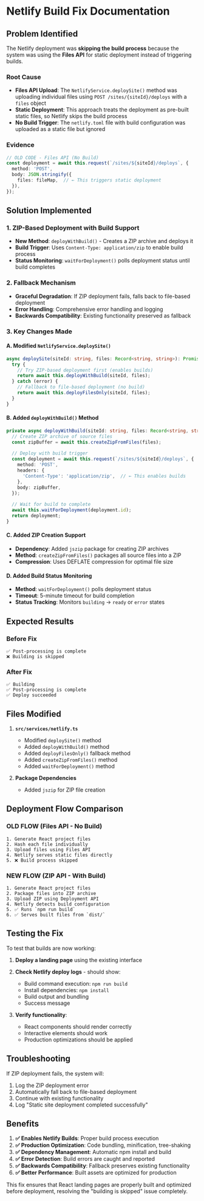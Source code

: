 # Netlify Build Fix Documentation

## Problem Identified

The Netlify deployment was **skipping the build process** because the system was using the **Files API** for static deployment instead of triggering builds.

### Root Cause
- **Files API Upload**: The `NetlifyService.deploySite()` method was uploading individual files using `POST /sites/{siteId}/deploys` with a `files` object
- **Static Deployment**: This approach treats the deployment as pre-built static files, so Netlify skips the build process
- **No Build Trigger**: The `netlify.toml` file with build configuration was uploaded as a static file but ignored

### Evidence
```typescript
// OLD CODE - Files API (No Build)
const deployment = await this.request(`/sites/${siteId}/deploys`, {
  method: 'POST',
  body: JSON.stringify({
    files: fileMap,  // ← This triggers static deployment
  }),
});
```

## Solution Implemented

### 1. ZIP-Based Deployment with Build Support
- **New Method**: `deployWithBuild()` - Creates a ZIP archive and deploys it
- **Build Trigger**: Uses `Content-Type: application/zip` to enable build process
- **Status Monitoring**: `waitForDeployment()` polls deployment status until build completes

### 2. Fallback Mechanism
- **Graceful Degradation**: If ZIP deployment fails, falls back to file-based deployment
- **Error Handling**: Comprehensive error handling and logging
- **Backwards Compatibility**: Existing functionality preserved as fallback

### 3. Key Changes Made

#### A. Modified `NetlifyService.deploySite()`
```typescript
async deploySite(siteId: string, files: Record<string, string>): Promise<NetlifyDeployment> {
  try {
    // Try ZIP-based deployment first (enables builds)
    return await this.deployWithBuild(siteId, files);
  } catch (error) {
    // Fallback to file-based deployment (no build)
    return await this.deployFilesOnly(siteId, files);
  }
}
```

#### B. Added `deployWithBuild()` Method
```typescript
private async deployWithBuild(siteId: string, files: Record<string, string>): Promise<NetlifyDeployment> {
  // Create ZIP archive of source files
  const zipBuffer = await this.createZipFromFiles(files);
  
  // Deploy with build trigger
  const deployment = await this.request(`/sites/${siteId}/deploys`, {
    method: 'POST',
    headers: {
      'Content-Type': 'application/zip',  // ← This enables builds
    },
    body: zipBuffer,
  });
  
  // Wait for build to complete
  await this.waitForDeployment(deployment.id);
  return deployment;
}
```

#### C. Added ZIP Creation Support
- **Dependency**: Added `jszip` package for creating ZIP archives
- **Method**: `createZipFromFiles()` packages all source files into a ZIP
- **Compression**: Uses DEFLATE compression for optimal file size

#### D. Added Build Status Monitoring
- **Method**: `waitForDeployment()` polls deployment status
- **Timeout**: 5-minute timeout for build completion
- **Status Tracking**: Monitors `building` → `ready` or `error` states

## Expected Results

### Before Fix
```
✅ Post-processing is complete
❌ Building is skipped
```

### After Fix
```
✅ Building
✅ Post-processing is complete
✅ Deploy succeeded
```

## Files Modified

1. **`src/services/netlify.ts`**
   - Modified `deploySite()` method
   - Added `deployWithBuild()` method
   - Added `deployFilesOnly()` fallback method
   - Added `createZipFromFiles()` method
   - Added `waitForDeployment()` method

2. **Package Dependencies**
   - Added `jszip` for ZIP file creation

## Deployment Flow Comparison

### OLD FLOW (Files API - No Build)
```
1. Generate React project files
2. Hash each file individually
3. Upload files using Files API
4. Netlify serves static files directly
5. ❌ Build process skipped
```

### NEW FLOW (ZIP API - With Build)
```
1. Generate React project files
2. Package files into ZIP archive
3. Upload ZIP using Deployment API
4. Netlify detects build configuration
5. ✅ Runs `npm run build` 
6. ✅ Serves built files from `dist/`
```

## Testing the Fix

To test that builds are now working:

1. **Deploy a landing page** using the existing interface
2. **Check Netlify deploy logs** - should show:
   - Build command execution: `npm run build`
   - Install dependencies: `npm install`
   - Build output and bundling
   - Success message

3. **Verify functionality**:
   - React components should render correctly
   - Interactive elements should work
   - Production optimizations should be applied

## Troubleshooting

If ZIP deployment fails, the system will:
1. Log the ZIP deployment error
2. Automatically fall back to file-based deployment
3. Continue with existing functionality
4. Log "Static site deployment completed successfully"

## Benefits

1. **✅ Enables Netlify Builds**: Proper build process execution
2. **✅ Production Optimization**: Code bundling, minification, tree-shaking
3. **✅ Dependency Management**: Automatic npm install and build
4. **✅ Error Detection**: Build errors are caught and reported
5. **✅ Backwards Compatibility**: Fallback preserves existing functionality
6. **✅ Better Performance**: Built assets are optimized for production

This fix ensures that React landing pages are properly built and optimized before deployment, resolving the "building is skipped" issue completely.
